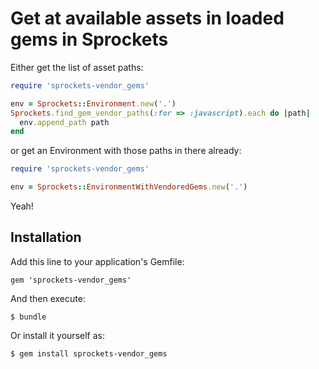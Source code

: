 # Get at available assets in loaded gems in Sprockets

Either get the list of asset paths:

``` ruby
require 'sprockets-vendor_gems'

env = Sprockets::Environment.new('.')
Sprockets.find_gem_vendor_paths(:for => :javascript).each do |path|
  env.append_path path
end
```

or get an Environment with those paths in there already:
``` ruby
require 'sprockets-vendor_gems'

env = Sprockets::EnvironmentWithVendoredGems.new('.')
```

Yeah!

## Installation

Add this line to your application's Gemfile:

    gem 'sprockets-vendor_gems'

And then execute:

    $ bundle

Or install it yourself as:

    $ gem install sprockets-vendor_gems

